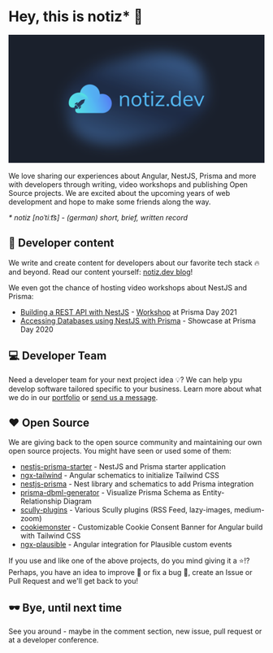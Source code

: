 # Hey, this is notiz\* 👋

![notiz.dev banner image](https://raw.githubusercontent.com/notiz-dev/.github/ff956a072147c1ced04fe3bef49c89f8c9cfb113/profile/banner.png)

We love sharing our experiences about Angular, NestJS, Prisma and more with developers through writing, video workshops and publishing Open Source projects. We are excited about the upcoming years of web development and hope to make some friends along the way.

_\* notiz [noˈtiːt͡s] - (german) short, brief, written record_

## 📝 Developer content

We write and create content for developers about our favorite tech stack 🔥 and beyond. Read our content yourself: [notiz.dev blog](https://notiz.dev)!

We even got the chance of hosting video workshops about NestJS and Prisma:

- [Building a REST API with NestJS](https://www.youtube.com/watch?v=mmbd5hcQUaY) - [Workshop](https://www.notion.so/marcjulian/Building-a-REST-API-with-NestJS-and-Prisma-8296846a0fc54ac0b445ae9364805669) at Prisma Day 2021
- [Accessing Databases using NestJS with Prisma](https://www.youtube.com/watch?v=UlVJ340UEuk) - Showcase at Prisma Day 2020

## 💻 Developer Team

Need a developer team for your next project idea 💡? We can help ypu develop software tailored specific to your business. Learn more about what we do in our [portfolio](https://portfolio.notiz.dev/) or [send us a message](mailto:hi@notiz.dev).

## ❤️ Open Source

We are giving back to the open source community and maintaining our own open source projects. You might have seen or used some of them:

- [nestjs-prisma-starter](https://github.com/notiz-dev/nestjs-prisma-starter) - NestJS and Prisma starter application
- [ngx-tailwind](https://github.com/notiz-dev/ngx-tailwind) - Angular schematics to initialize Tailwind CSS
- [nestjs-prisma](https://github.com/notiz-dev/nestjs-prisma) - Nest library and schematics to add Prisma integration
- [prisma-dbml-generator](https://github.com/notiz-dev/prisma-dbml-generator) - Visualize Prisma Schema as Entity-Relationship Diagram
- [scully-plugins](https://github.com/notiz-dev/scully-plugins) - Various Scully plugins (RSS Feed, lazy-images, medium-zoom)
- [cookiemonster](https://github.com/notiz-dev/cookiemonster) - Customizable Cookie Consent Banner for Angular build with Tailwind CSS
- [ngx-plausible](https://github.com/notiz-dev/ngx-plausible) - Angular integration for Plausible custom events

If you use and like one of the above projects, do you mind giving it a ⭐!? Perhaps, you have an idea to improve 🚀 or fix a bug 🐛, create an Issue or Pull Request and we'll get back to you!

## 🕶 Bye, until next time

See you around - maybe in the comment section, new issue, pull request or at a developer conference.
